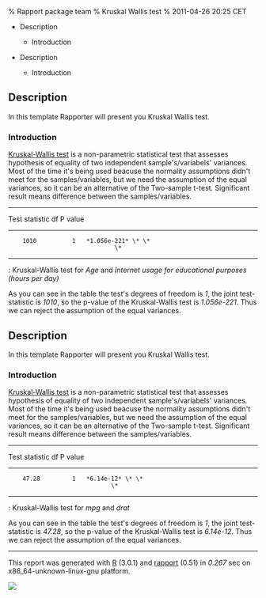 % Rapport package team
% Kruskal Wallis test
% 2011-04-26 20:25 CET

-   Description
    -   Introduction

-   Description
    -   Introduction


Description
-----------

In this template Rapporter will present you Kruskal Wallis test.

### Introduction

[Kruskal-Wallis test](http://en.wikipedia.org/wiki/Kruskal-Wallis) is a
non-parametric statistical test that assesses hypothesis of equality of
two independent sample's/variabels' variances. Most of the time it's
being used beacuse the normality assumptions didn't meet for the
samples/variables, but we need the assumption of the equal variances, so
it can be an alternative of the Two-sample t-test. Significant result
means difference between the samples/variables.

  ------------------------------------------
   Test statistic    df        P value
  ----------------- ----- ------------------
        1010          1   *1.056e-221* \* \*
                                  \*
  ------------------------------------------

  : Kruskal-Wallis test for *Age* and *Internet usage for educational
  purposes (hours per day)*

As you can see in the table the test's degrees of freedom is *1*, the
joint test-statistic is *1010*, so the p-value of the Kruskal-Wallis
test is *1.056e-221*. Thus we can reject the assumption of the equal
variances.

Description
-----------

In this template Rapporter will present you Kruskal Wallis test.

### Introduction

[Kruskal-Wallis test](http://en.wikipedia.org/wiki/Kruskal-Wallis) is a
non-parametric statistical test that assesses hypothesis of equality of
two independent sample's/variabels' variances. Most of the time it's
being used beacuse the normality assumptions didn't meet for the
samples/variables, but we need the assumption of the equal variances, so
it can be an alternative of the Two-sample t-test. Significant result
means difference between the samples/variables.

  ----------------------------------------
   Test statistic    df       P value
  ----------------- ----- ----------------
        47.28         1   *6.14e-12* \* \*
                                 \*
  ----------------------------------------

  : Kruskal-Wallis test for *mpg* and *drat*

As you can see in the table the test's degrees of freedom is *1*, the
joint test-statistic is *47.28*, so the p-value of the Kruskal-Wallis
test is *6.14e-12*. Thus we can reject the assumption of the equal
variances.

* * * * *

This report was generated with [R](http://www.r-project.org/) (3.0.1)
and [rapport](https://rapporter.github.io/rapport/) (0.51) in *0.267* sec on
x86\_64-unknown-linux-gnu platform.

![](images/logo.png)
